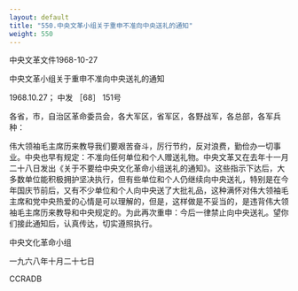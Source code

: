 ```yaml
---
layout: default
title: "550.中央文革小组关于重申不准向中央送礼的通知"
weight: 550
---
```


中央文革文件1968-10-27

中央文革小组关于重申不准向中央送礼的通知

1968.10.27； 中发 ［68］ 151号

各省，市，自治区革命委员会，各大军区，省军区，各野战军，各总部，各军兵种：

伟大领袖毛主席历来教导我们要艰苦奋斗，厉行节约，反对浪费，勤俭办一切事业。中央也早有规定：不准向任何单位和个人赠送礼物。中央文革又在去年十一月二十八日发出《关于不要给中央文化革命小组送礼的通知》。这些指示下达后，大多数单位能积极拥护坚决执行，但有些单位和个人仍继续向中央送礼，特别是在今年国庆节前后，又有不少单位和个人向中央送了大批礼品，这种满怀对伟大领袖毛主席和党中央热爱的心情是可以理解的，但是，这样做是不妥当的，是违背伟大领袖毛主席历来教导和中央规定的。为此再次重申：今后一律禁止向中央送礼。望你们接此通知后，认真传达，切实遵照执行。

中央文化革命小组

一九六八年十月二十七日

CCRADB

